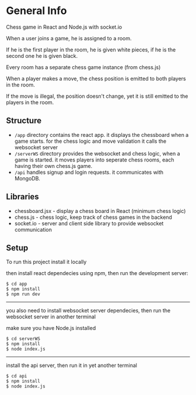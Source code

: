 # General Info
Chess game in React and Node.js with socket.io

When a user joins a game, he is assigned to a room. 

If he is the first player in the room, he is given white pieces, if he is the second one he is given black.

Every room has a separate chess game instance (from chess.js)

When a player makes a move, the chess position is emitted to both players in the room. 

If the move is illegal, the position doesn't change, yet it is still emitted to the players in the room.

## Structure
- `/app` directory contains the react app. it displays the chessboard when a game starts.
for the chess logic and move validation it calls the websocket server
- `/serverWS` directory provides the websocket and chess logic, when a game is started.
it moves players into seperate chess rooms, each having their own chess.js game.
- `/api` handles signup and login requests. it communicates with MongoDB.

## Libraries
- chessboard.jsx - display a chess board in React (minimum chess logic)
- chess.js - chess logic, keep track of chess games in the backend
- socket.io - server and client side library to provide websocket communication

## Setup

To run this project install it locally

then install react dependecies using npm, then run the development server:

```
$ cd app
$ npm install
$ npm run dev
```

---

you also need to install websocket server dependecies, then run the websocket server in another terminal

make sure you have Node.js installed

```
$ cd serverWS
$ npm install
$ node index.js
```

---

install the api server, then run it in yet another terminal

```
$ cd api
$ npm install
$ node index.js
```
